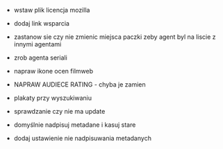 - wstaw plik licencja mozilla
- dodaj link wsparcia
- zastanow sie czy nie zmienic miejsca paczki zeby agent byl na liscie z innymi agentami


- zrob agenta seriali
- napraw ikone ocen filmweb
- NAPRAW AUDIECE RATING - chyba je zamien
- plakaty przy wyszukiwaniu
- sprawdzanie czy nie ma update
- domyślnie nadpisuj metadane i kasuj stare
- dodaj ustawienie nie nadpisuwania metadanych

